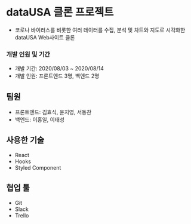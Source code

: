 # dataUSA 클론 프로젝트

- 코로나 바이러스를 비롯한 여러 데이터를 수집, 분석 및 차트와 지도로 시각화한 dataUSA Web사이트 클론

### 개발 인원 및 기간

- 개발 기간: 2020/08/03 ~ 2020/08/14
- 개발 인원: 프론트엔드 3명, 백엔드 2명

## 팀원

- 프론트엔드: 김효식, 윤지영, 서동찬
- 백엔드: 이홍일, 이태성

## 사용한 기술
- React
- Hooks
- Styled Component

## 협업 툴
- Git
- Slack
- Trello
